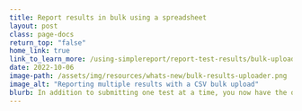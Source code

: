 ```yaml
---
title: Report results in bulk using a spreadsheet
layout: post
class: page-docs
return_top: "false"
home_link: true
link_to_learn_more: /using-simplereport/report-test-results/bulk-upload-results/
date: 2022-10-06
image-path: /assets/img/resources/whats-new/bulk-results-uploader.png
image_alt: "Reporting multiple results with a CSV bulk upload"
blurb: In addition to submitting one test at a time, you now have the option to report multiple test results at once with a CSV file. Find the bulk results uploader and guidelines under the Results tab in SimpleReport.
---
```

